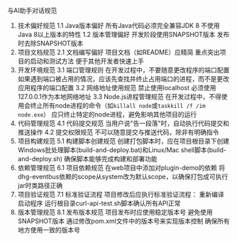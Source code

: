 与AI助手对话规范
1. 技术偏好规范
1.1 Java版本偏好
所有Java代码必须完全兼容JDK 8
不使用Java 8以上版本的特性
1.2 版本管理偏好
开发阶段使用SNAPSHOT版本
发布时去除SNAPSHOT版本
2. 项目文档规范
2.1 文档编写偏好
项目文档（如README）应精简
重点突出项目的启动和测试方法
便于其他开发者快速上手
3. 开发环境规范
3.1 端口管理规则
在开发过程中，不要随意更改程序的端口配置
如果遇到端口被占用的情况，应该先查找并终止占用端口的进程，而不是更改应用程序的端口配置
3.2 网络地址使用规范
禁止使用localhost
必须使用127.0.0.1作为本地网络地址
3.3 Node.js进程管理规范
在开发过程中，不得使用会终止所有node进程的命令（如`killall node`或`taskkill /f /im node.exe`）
应只终止特定的node进程，避免影响其他项目的运行
4. 代码管理规范
4.1 代码提交规范
当用户说"告一段落"时，自动执行代码提交和推送操作
4.2 提交权限规范
不可以随意提交与推送代码，除非有明确指令
5. 项目构建规范
5.1 构建脚本创建规范
创建打包脚本时，应在项目根目录下创建Windows批处理脚本(build-and-deploy.bat)和Linux/Mac shell脚本(build-and-deploy.sh)
确保脚本能够完成构建和部署功能
6. 依赖管理规范
6.1 项目依赖规范
在web项目中添加对plugin-demo的依赖
将dhg-eventbus依赖的scope从system改为默认scope，以确保打包成可执行jar时类路径正确
7. 项目验证规范
7.1 标准验证流程
项目修改后应执行标准验证流程：
重新编译
启动程序
运行根目录curl-api-test.sh脚本确认所有API正常
8. 版本管理规范
8.1 发布版本规范
项目发布时应使用稳定版本号
避免使用SNAPSHOT版本
通过修改pom.xml文件中的版本号来实现版本控制
确保所有地方使用一致的版本号